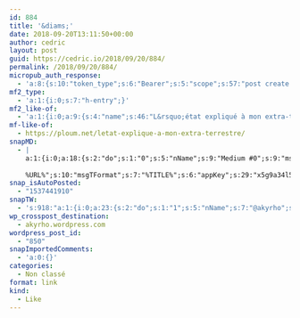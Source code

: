```yaml
---
id: 884
title: '&diams;'
date: 2018-09-20T13:11:50+00:00
author: cedric
layout: post
guid: https://cedric.io/2018/09/20/884/
permalink: /2018/09/20/884/
micropub_auth_response:
  - 'a:8:{s:10:"token_type";s:6:"Bearer";s:5:"scope";s:57:"post create delete update read follow mute block channels";s:2:"me";s:18:"https://cedric.io/";s:9:"issued_by";s:45:"https://cedric.io/wp-json/indieauth/1.0/token";s:9:"client_id";s:25:"https://alltogethernow.io";s:9:"issued_at";i:1537432974;s:4:"user";i:1;s:13:"last_accessed";i:1537441909;}'
mf2_type:
  - 'a:1:{i:0;s:7:"h-entry";}'
mf2_like-of:
  - 'a:1:{i:0;a:9:{s:4:"name";s:46:"L&rsquo;état expliqué à mon extra-terrestre";s:7:"summary";s:166:"ebook: Vous avez aimé votre lecture ? Soutenez l’auteur sur Tipeee, Patreon, Paypal, Liberapay ou en millibitcoins 34pp7LupBF7rkz797ovgBTbqcLevuze7LF. Même [...]";s:8:"featured";s:72:"https://ploum.net/wp-content/uploads/jonas-verstuyft-352713-unsplash.jpg";s:11:"publication";s:9:"ploum.net";s:9:"published";s:25:"2018-09-05T08:48:22+00:00";s:7:"updated";s:25:"2018-09-07T14:09:22+00:00";s:5:"photo";a:3:{i:0;s:72:"https://ploum.net/wp-content/uploads/jonas-verstuyft-352713-unsplash.jpg";i:1;s:43:"https://ploum.net/wp-content/uploads/p3.png";i:2;s:80:"https://ploum.net/wp-content/uploads/jonas-verstuyft-352713-unsplash-640x427.jpg";}s:3:"url";s:55:"https://ploum.net/letat-explique-a-mon-extra-terrestre/";s:4:"type";s:4:"feed";}}'
mf-like-of:
  - https://ploum.net/letat-explique-a-mon-extra-terrestre/
snapMD:
  - |
    a:1:{i:0;a:18:{s:2:"do";s:1:"0";s:5:"nName";s:9:"Medium #0";s:9:"msgFormat";s:19:"%FULLTEXT%
    
    %URL%";s:10:"msgTFormat";s:7:"%TITLE%";s:6:"appKey";s:29:"x5g9a34l5z294i5y2q284e4g54454";s:6:"appSec";s:85:"d3h0a44e4s2b4i5u2r234m5f5b4v2l5q2a444h574347464a454x2w20374447494c484b4w2c464f5u2d4z2";s:8:"inclTags";s:1:"1";s:7:"fltrsOn";i:0;s:5:"fltrs";a:0:{}s:7:"proxyOn";i:0;s:7:"useSURL";i:0;s:1:"v";i:350;s:4:"publ";s:1:"0";s:11:"accessToken";s:65:"2353413aa5437433e5648ccf74a16119308317c52d1a24d8ed99f26add037528a";s:12:"appAppUserID";s:65:"104b21fd8da79171a6e7bf800d03b4b761204f242935e05d2d86850a6b1635f77";s:14:"appAppUserName";s:26:"Cédric Bousmanne (akyrho)";s:13:"appAppUserURL";s:26:"https://medium.com/@akyrho";s:7:"pubList";a:0:{}}}
snap_isAutoPosted:
  - "1537441910"
snapTW:
  - 's:918:"a:1:{i:0;a:23:{s:2:"do";s:1:"1";s:5:"nName";s:7:"@akyrho";s:9:"msgFormat";s:26:"%TITLE%. %EXCERPT% - %URL%";s:6:"appKey";s:55:"x5g9a8325v2y475r3c4m48584n53446p423r3r5u3e356j5j3k4r2p3";s:6:"appSec";s:105:"d3h0a94o46415u594v3q5l5n5l4r4x474x4j484o473u4i5w2m4k494z2k344n306n5r3l5v2s554p4n3p3k45495c3z4v4d3m3u5w525";s:7:"fltrsOn";i:0;s:5:"fltrs";a:0:{}s:7:"proxyOn";i:0;s:7:"useSURL";i:0;s:1:"v";i:350;s:5:"twURL";s:25:"http://twitter.com/akyrho";s:11:"accessToken";s:50:"6678782-Eyg60SCeh7762DEIsYtTPD5GVeOuSN8ATMdF2Lpppe";s:14:"accessTokenSec";s:45:"PgGDCbcYLJnR5esZjY9ID72A33mUNCYnQwaQTBsojSJNa";s:5:"tw140";i:0;s:10:"riComments";s:1:"1";s:11:"riCommentsM";s:1:"1";s:12:"riCommentsAA";s:1:"1";s:8:"attchImg";s:1:"1";s:9:"wpImgSize";s:4:"full";s:8:"isPosted";s:1:"1";s:4:"pgID";s:19:"1042733068337983488";s:7:"postURL";s:53:"https://twitter.com/akyrho/status/1042733068337983488";s:5:"pDate";s:19:"2018-09-20 11:11:51";}}";'
wp_crosspost_destination:
  - akyrho.wordpress.com
wordpress_post_id:
  - "850"
snapImportedComments:
  - 'a:0:{}'
categories:
  - Non classé
format: link
kind:
  - Like
---
```

